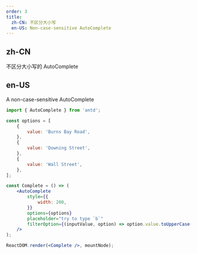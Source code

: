 ```yaml
---
order: 3
title:
  zh-CN: 不区分大小写
  en-US: Non-case-sensitive AutoComplete
---
```


## zh-CN

不区分大小写的 AutoComplete

## en-US

A non-case-sensitive AutoComplete

```jsx
import { AutoComplete } from 'antd';

const options = [
	{
		value: 'Burns Bay Road',
	},
	{
		value: 'Downing Street',
	},
	{
		value: 'Wall Street',
	},
];

const Complete = () => (
	<AutoComplete
		style={{
			width: 200,
		}}
		options={options}
		placeholder="try to type `b`"
		filterOption={(inputValue, option) => option.value.toUpperCase().indexOf(inputValue.toUpperCase()) !== -1}
	/>
);

ReactDOM.render(<Complete />, mountNode);
```
